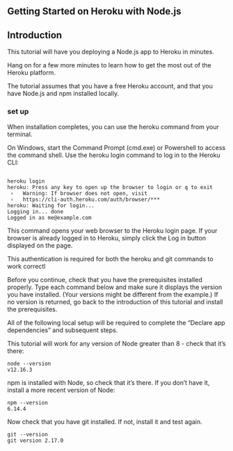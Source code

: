 ## Getting Started on Heroku with Node.js

## Introduction

This tutorial will have you deploying a Node.js app to Heroku in minutes.

Hang on for a few more minutes to learn how to get the most out of the Heroku platform.

The tutorial assumes that you have a free Heroku account, and that you have Node.js and npm installed locally.


### set up
When installation completes, you can use the heroku command from your terminal.

On Windows, start the Command Prompt (cmd.exe) or Powershell to access the command shell.
Use the heroku login command to log in to the Heroku CLI:

```

heroku login
heroku: Press any key to open up the browser to login or q to exit
 ›   Warning: If browser does not open, visit
 ›   https://cli-auth.heroku.com/auth/browser/***
heroku: Waiting for login...
Logging in... done
Logged in as me@example.com

```
This command opens your web browser to the Heroku login page. If your browser is already logged in to Heroku, simply click the Log in button displayed on the page.

This authentication is required for both the heroku and git commands to work correctl

Before you continue, check that you have the prerequisites installed properly. Type each command below and make sure it displays the version you have installed. (Your versions might be different from the example.) If no version is returned, go back to the introduction of this tutorial and install the prerequisites.

All of the following local setup will be required to complete the “Declare app dependencies” and subsequent steps.

This tutorial will work for any version of Node greater than 8 - check that it’s there:
``` 
node --version
v12.16.3

```

npm is installed with Node, so check that it’s there. If you don’t have it, install a more recent version of Node:

```
npm --version
6.14.4 
```
Now check that you have git installed. If not, install it and test again.
```
git --version
git version 2.17.0

```